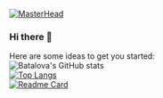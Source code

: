 [![MasterHead](https://res.cloudinary.com/batalova/image/upload/v1642327885/banner_e3ussb.png)](https://github.com/batalova90)
### Hi there 👋

Here are some ideas to get you started:<br>
![Batalova's GitHub stats](https://github-readme-stats.vercel.app/api?username=batalova90&theme=cobalt&show_icons=true)
<br>
[![Top Langs](https://github-readme-stats.vercel.app/api/top-langs/?username=batalova90&layout=compact)](https://github.com/batalova90/github-readme-stats)
<br>
[![Readme Card](https://github-readme-stats.vercel.app/api/pin/?username=batalova90&repo=github-readme-stats)](https://github.com/batalova90/github-readme-stats)



